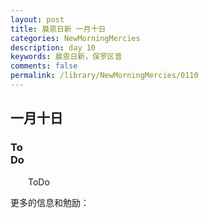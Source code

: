 ```yaml
---
layout: post
title: 晨恩日新 一月十日
categories: NewMorningMercies
description: day 10
keywords: 晨恩日新，保罗区普
comments: false
permalink: /library/NewMorningMercies/0110
---
```


## 一月十日

### To <br> Do

&emsp;&emsp;ToDo

更多的信息和勉励：[]()
